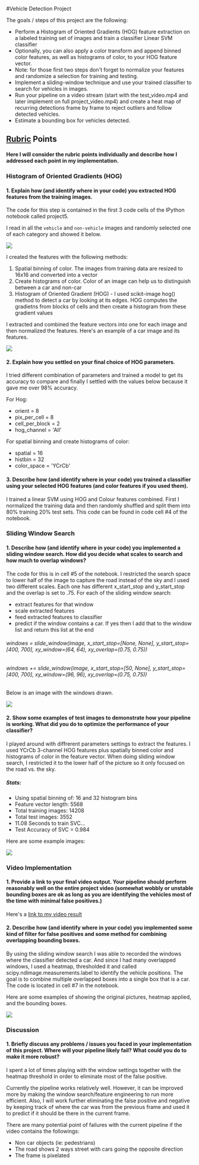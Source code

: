 #Vehicle Detection Project

The goals / steps of this project are the following:

* Perform a Histogram of Oriented Gradients (HOG) feature extraction on a labeled training set of images and train a classifier Linear SVM classifier
* Optionally, you can also apply a color transform and append binned color features, as well as histograms of color, to your HOG feature vector. 
* Note: for those first two steps don't forget to normalize your features and randomize a selection for training and testing.
* Implement a sliding-window technique and use your trained classifier to search for vehicles in images.
* Run your pipeline on a video stream (start with the test_video.mp4 and later implement on full project_video.mp4) and create a heat map of recurring detections frame by frame to reject outliers and follow detected vehicles.
* Estimate a bounding box for vehicles detected.

[//]: # (Image References)
[image1]: ./output_images/car_notcar.png
[image2]: ./output_images/feature_example.png
[image3]: ./output_images/sliding_windows.png
[image4]: ./output_images/sliding_window.png
[image5]: ./output_images/bounded_box.png
[video1]: ./project_video.mp4

## [Rubric](https://review.udacity.com/#!/rubrics/513/view) Points
#### Here I will consider the rubric points individually and describe how I addressed each point in my implementation.

### Histogram of Oriented Gradients (HOG)


#### 1. Explain how (and identify where in your code) you extracted HOG features from the training images.

The code for this step is contained in the first 3 code cells of the IPython notebook called project5.  

I read in all the `vehicle` and `non-vehicle` images and randomly selected one of each category and showed it below.  

![][image1]


I created the features with the following methods:
1. Spatial binning of color. The images from training data are resized to 16x16 and converted into a vector
1. Create histograms of color. Color of an image can help us to distinguish between a car and non-car
2. Histogram of Oriented Gradient (HOG) - I used scikit-image hog() method to detect a car by looking at its edges. HOG computes the gradietns from blocks of cells and then create a histogram from these gradient values

I extracted and combined the feature vectors into one for each image and then normalized the features. Here's an example of a car image and its features. 

![][image2]

#### 2. Explain how you settled on your final choice of HOG parameters.

I tried different combination of parameters and trained a model to get its accuracy to compare and finally I settled with the values below because it gave me over 98% accuracy. 

For Hog: 

- orient = 8
- pix_per_cell = 8
- cell_per_block = 2
- hog_channel = 'All'

For spatial binning and create histograms of color:

- spatial = 16
- histbin = 32
- color_space = 'YCrCb'


#### 3. Describe how (and identify where in your code) you trained a classifier using your selected HOG features (and color features if you used them).

I trained a linear SVM using HOG and Colour features combined. First I normalized the training data and then randomly shuffled and split them into 80% training 20% test sets. This code can be found in code cell #4 of the notebook. 


### Sliding Window Search

#### 1. Describe how (and identify where in your code) you implemented a sliding window search.  How did you decide what scales to search and how much to overlap windows?

The code for this is in cell #5 of the notebook. I restricted the search space to lower half of the image to capture the road instead of the sky and I used two different scales. Each one has different x_start_stop and y_start_stop and the overlap is set to .75. For each of the sliding window search:
- extract features for that window
- scale extracted features 
- feed extracted features to classifier
- predict if the window contains a car. If yes then I add that to the window list and return this list at the end


###### windows = slide_window(image, x_start_stop=[None, None], y_start_stop=[400, 700], xy_window=(64, 64), xy_overlap=(0.75, 0.75))
###### windows += slide_window(image, x_start_stop=[50, None], y_start_stop=[400, 700], xy_window=(96, 96), xy_overlap=(0.75, 0.75))
                       

Below is an image with the windows drawn.

![][image3]


#### 2. Show some examples of test images to demonstrate how your pipeline is working.  What did you do to optimize the performance of your classifier?

I played around with diffrerent parameters settings to extract the features. I used YCrCb 3-channel HOG features plus spatially binned color and histograms of color in the feature vector. When doing sliding window search, I restricted it to the lower half of the picture so it only focused on the road vs. the sky.

##### Stats: 
- Using spatial binning of: 16 and 32 histogram bins
- Feature vector length: 5568
- Total training images: 14208
- Total test images: 3552
- 11.08 Seconds to train SVC...
- Test Accuracy of SVC =  0.984

Here are some example images:

![][image4]


### Video Implementation

#### 1. Provide a link to your final video output.  Your pipeline should perform reasonably well on the entire project video (somewhat wobbly or unstable bounding boxes are ok as long as you are identifying the vehicles most of the time with minimal false positives.)
Here's a [link to my video result](./project_video_solution.mp4)


#### 2. Describe how (and identify where in your code) you implemented some kind of filter for false positives and some method for combining overlapping bounding boxes.

By using the sliding window search I was able to recorded the windows where the classifier detected a car. And since I had many overlapped windows, I used a heatmap, thresholded it and called scipy.ndimage.measurements.label to identify the vehicle positions. The goal is to combine multiple overlapped boxes into a single box that is a car. The code is located in cell #7 in the notebook. 

Here are some examples of showing the original pictures, heatmap applied, and the bounding boxes.

![][image5]



### Discussion

#### 1. Briefly discuss any problems / issues you faced in your implementation of this project.  Where will your pipeline likely fail?  What could you do to make it more robust?

I spent a lot of times playing with the window settings together with the heatmap threshold in order to eliminate most of the false positive. 

Currently the pipeline works relatively well. However, it can be improved more by making the window search/feature engineering to run more efficient. Also, I will work further eliminating the false positive and negative by keeping track of where the car was from the previous frame and used it to predict if it should be there in the current frame. 

There are many potential point of failures with the current pipeline if the video contains the followings:
- Non car objects (ie: pedestrians)
- The road shows 2 ways street with cars going the opposite direction
- The frame is pixelated
